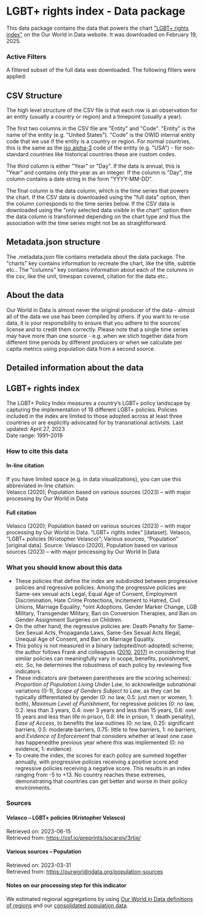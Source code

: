# LGBT+ rights index - Data package

This data package contains the data that powers the chart ["LGBT+ rights index"](https://ourworldindata.org/grapher/lgbt-rights-index?v=1&csvType=filtered&useColumnShortNames=false) on the Our World in Data website. It was downloaded on February 19, 2025.

### Active Filters

A filtered subset of the full data was downloaded. The following filters were applied:

## CSV Structure

The high level structure of the CSV file is that each row is an observation for an entity (usually a country or region) and a timepoint (usually a year).

The first two columns in the CSV file are "Entity" and "Code". "Entity" is the name of the entity (e.g. "United States"). "Code" is the OWID internal entity code that we use if the entity is a country or region. For normal countries, this is the same as the [iso alpha-3](https://en.wikipedia.org/wiki/ISO_3166-1_alpha-3) code of the entity (e.g. "USA") - for non-standard countries like historical countries these are custom codes.

The third column is either "Year" or "Day". If the data is annual, this is "Year" and contains only the year as an integer. If the column is "Day", the column contains a date string in the form "YYYY-MM-DD".

The final column is the data column, which is the time series that powers the chart. If the CSV data is downloaded using the "full data" option, then the column corresponds to the time series below. If the CSV data is downloaded using the "only selected data visible in the chart" option then the data column is transformed depending on the chart type and thus the association with the time series might not be as straightforward.

## Metadata.json structure

The .metadata.json file contains metadata about the data package. The "charts" key contains information to recreate the chart, like the title, subtitle etc.. The "columns" key contains information about each of the columns in the csv, like the unit, timespan covered, citation for the data etc..

## About the data

Our World in Data is almost never the original producer of the data - almost all of the data we use has been compiled by others. If you want to re-use data, it is your responsibility to ensure that you adhere to the sources' license and to credit them correctly. Please note that a single time series may have more than one source - e.g. when we stich together data from different time periods by different producers or when we calculate per capita metrics using population data from a second source.

## Detailed information about the data


## LGBT+ rights index
The LGBT+ Policy Index measures a country’s LGBT+ policy landscape by capturing the implementation of 18 different LGBT+ policies. Policies included in the index are limited to those adopted across at least three countries or are explicitly advocated for by transnational activists.
Last updated: April 27, 2023  
Date range: 1991–2019  


### How to cite this data

#### In-line citation
If you have limited space (e.g. in data visualizations), you can use this abbreviated in-line citation:  
Velasco (2020); Population based on various sources (2023) – with major processing by Our World in Data

#### Full citation
Velasco (2020); Population based on various sources (2023) – with major processing by Our World in Data. “LGBT+ rights index” [dataset]. Velasco, “LGBT+ policies (Kristopher Velasco)”; Various sources, “Population” [original data].
Source: Velasco (2020), Population based on various sources (2023) – with major processing by Our World In Data

### What you should know about this data
* These policies that define the index are subdivided between progressive policies and regressive policies. Among the progressive policies are: Same-sex sexual acts Legal, Equal Age of Consent, Employment Discrimination, Hate Crime Protections, Incitement to Hatred, Civil Unions, Marriage Equality, *oint Adoptions, Gender Marker Change, LGB Military, Transgender Military, Ban on Conversion Therapies, and Ban on Gender Assignment Surgeries on Children.
* On the other hand, the regressive policies are: Death Penalty for Same-Sex Sexual Acts, Propaganda Laws, Same-Sex Sexual Acts Illegal, Unequal Age of Consent, and Ban on Marriage Equality.
* This policy is not measured in a binary (adopted/not-adopted) scheme; the author follows Frank and colleagues ([2010](https://www.jstor.org/stable/25782170), [2017](https://www.jstor.org/stable/26166859)) in considering that similar policies can meaningfully vary in scope, benefits, punishment, etc. So, he determines the robustness of each policy by reviewing five indicators.
* These indicators are (between parentheses are the scoring schemes): *Proportion of Population Living Under Law*, to acknowledge subnational variations (0-1), *Scope of Genders Subject to Law*, as they can be typically differentiated by gender (0: no law, 0.5: just men or women, 1: both), *Maximum Level of Punishment*, for regressive policies (0: no law, 0.2: less than 3 years, 0.4: over 3 years and less than 15 years, 0.6: over 15 years and less than life in prison, 0.8: life in prison, 1: death penality), *Ease of Access*, to benefits the law outlines (0: no law, 0.25: significant barriers, 0.5: moderate barriers, 0.75: little to few barriers, 1: no barriers, and *Evidence of Enforcement* that considers whether at least one case has happenedthe previous year where this was implemented (0: no evidence, 1: evidence).
* To create the index, the scores for each policy are summed together annually, with progressive policies receiving a positive score and regressive policies receiving a negative score. This results in an index ranging from -5 to +13. No country reaches these extremes, demonstrating that countries can get better and worse in their policy environments.

### Sources

#### Velasco – LGBT+ policies (Kristopher Velasco)
Retrieved on: 2023-06-15  
Retrieved from: https://osf.io/preprints/socarxiv/3rtje/  

#### Various sources – Population
Retrieved on: 2023-03-31  
Retrieved from: https://ourworldindata.org/population-sources  

#### Notes on our processing step for this indicator
We estimated regional aggregations by using [Our World in Data definitions of regions](https://ourworldindata.org/world-region-map-definitions) and our [consolidated population data](https://ourworldindata.org/population-sources).


    